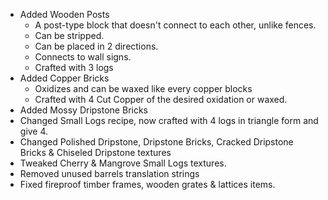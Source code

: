 
* Added Wooden Posts
  * A post-type block that doesn't connect to each other, unlike fences.
  * Can be stripped.
  * Can be placed in 2 directions.
  * Connects to wall signs.
  * Crafted with 3 logs
* Added Copper Bricks
  * Oxidizes and can be waxed like every copper blocks
  * Crafted with 4 Cut Copper of the desired oxidation or waxed.
* Added Mossy Dripstone Bricks
* Changed Small Logs recipe, now crafted with 4 logs in triangle form and give 4.
* Changed Polished Dripstone, Dripstone Bricks, Cracked Dripstone Bricks & Chiseled Dripstone textures
* Tweaked Cherry & Mangrove Small Logs textures.
* Removed unused barrels translation strings
* Fixed fireproof timber frames, wooden grates & lattices items.


